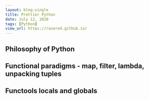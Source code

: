 ```yaml
---
layout: blog-single
title: Prettier Python 
date: July 12, 2020
tags: [Python]
view_url: https://razered.github.io/
---
```


## Philosophy of Python

## Functional paradigms - map, filter, lambda, unpacking tuples

## Functools locals and globals

